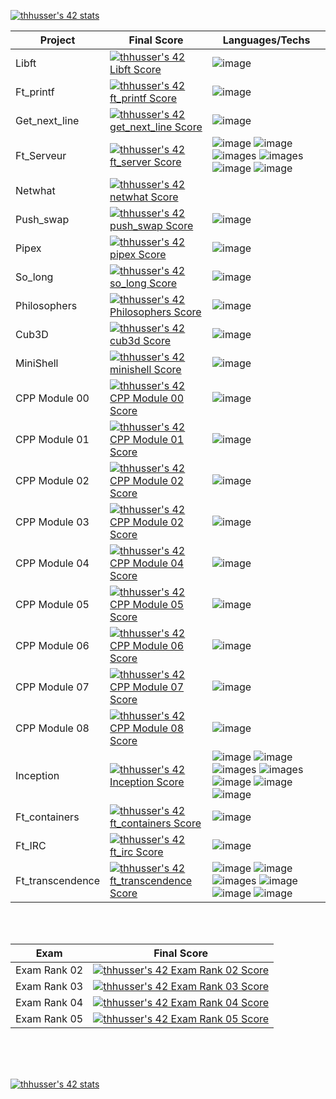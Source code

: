 [![thhusser's 42 stats](https://badge42.vercel.app/api/v2/cl2iulrd6005409l758woyo43/stats?cursusId=21&coalitionId=45)](https://github.com/JaeSeoKim/badge42)

| Project         | Final Score                       | Languages/Techs |
|---------------- | ----------------------------------|---------------- |
| Libft           |[![thhusser's 42 Libft Score](https://badge42.vercel.app/api/v2/cl2iulrd6005409l758woyo43/project/2034636)](https://github.com/JaeSeoKim/badge42)|![image](https://img.shields.io/badge/C-00599C?style=for-the-badge&logo=c&logoColor=white)|
| Ft_printf       |[![thhusser's 42 ft_printf Score](https://badge42.vercel.app/api/v2/cl2iulrd6005409l758woyo43/project/2045651)](https://github.com/JaeSeoKim/badge42)|![image](https://img.shields.io/badge/C-00599C?style=for-the-badge&logo=c&logoColor=white)|
| Get_next_line   |[![thhusser's 42 get_next_line Score](https://badge42.vercel.app/api/v2/cl2iulrd6005409l758woyo43/project/2043175)](https://github.com/JaeSeoKim/badge42)|![image](https://img.shields.io/badge/C-00599C?style=for-the-badge&logo=c&logoColor=white)|
| Ft_Serveur      |[![thhusser's 42 ft_server Score](https://badge42.vercel.app/api/v2/cl2iulrd6005409l758woyo43/project/2057875)](https://github.com/JaeSeoKim/badge42)|![image](https://img.shields.io/badge/Docker-2CA5E0?style=for-the-badge&logo=docker&logoColor=white) ![image](https://img.shields.io/badge/Wordpress-21759B?style=for-the-badge&logo=wordpress&logoColor=white) ![images](https://img.shields.io/badge/Nginx-009639?style=for-the-badge&logo=nginx&logoColor=white) ![images](https://img.shields.io/badge/MariaDB-003545?style=for-the-badge&logo=mariadb&logoColor=white) ![image](https://img.shields.io/badge/MySQL-005C84?style=for-the-badge&logo=mysql&logoColor=white) ![image](https://img.shields.io/badge/Debian-A81D33?style=for-the-badge&logo=debian&logoColor=white)|
| Netwhat         |[![thhusser's 42 netwhat Score](https://badge42.vercel.app/api/v2/cl2iulrd6005409l758woyo43/project/2045407)](https://github.com/JaeSeoKim/badge42)|
| Push_swap       |[![thhusser's 42 push_swap Score](https://badge42.vercel.app/api/v2/cl2iulrd6005409l758woyo43/project/2176951)](https://github.com/JaeSeoKim/badge42)|![image](https://img.shields.io/badge/C-00599C?style=for-the-badge&logo=c&logoColor=white)|
| Pipex           |[![thhusser's 42 pipex Score](https://badge42.vercel.app/api/v2/cl2iulrd6005409l758woyo43/project/2344150)](https://github.com/JaeSeoKim/badge42)|![image](https://img.shields.io/badge/C-00599C?style=for-the-badge&logo=c&logoColor=white)|
| So_long         |[![thhusser's 42 so_long Score](https://badge42.vercel.app/api/v2/cl2iulrd6005409l758woyo43/project/2263175)](https://github.com/JaeSeoKim/badge42)|![image](https://img.shields.io/badge/C-00599C?style=for-the-badge&logo=c&logoColor=white)|
| Philosophers    |[![thhusser's 42 Philosophers Score](https://badge42.vercel.app/api/v2/cl2iulrd6005409l758woyo43/project/2362205)](https://github.com/JaeSeoKim/badge42)|![image](https://img.shields.io/badge/C-00599C?style=for-the-badge&logo=c&logoColor=white)|
| Cub3D           |[![thhusser's 42 cub3d Score](https://badge42.vercel.app/api/v2/cl2iulrd6005409l758woyo43/project/2059766)](https://github.com/JaeSeoKim/badge42)|![image](https://img.shields.io/badge/C-00599C?style=for-the-badge&logo=c&logoColor=white)|
| MiniShell       |[![thhusser's 42 minishell Score](https://badge42.vercel.app/api/v2/cl2iulrd6005409l758woyo43/project/2451051)](https://github.com/JaeSeoKim/badge42)|![image](https://img.shields.io/badge/C-00599C?style=for-the-badge&logo=c&logoColor=white)|
| CPP Module 00   |[![thhusser's 42 CPP Module 00 Score](https://badge42.vercel.app/api/v2/cl2iulrd6005409l758woyo43/project/2560897)](https://github.com/JaeSeoKim/badge42)|![image](https://img.shields.io/badge/C%2B%2B-00599C?style=for-the-badge&logo=c%2B%2B&logoColor=white)|
| CPP Module 01   |[![thhusser's 42 CPP Module 01 Score](https://badge42.vercel.app/api/v2/cl2iulrd6005409l758woyo43/project/2565969)](https://github.com/JaeSeoKim/badge42)|![image](https://img.shields.io/badge/C%2B%2B-00599C?style=for-the-badge&logo=c%2B%2B&logoColor=white)|
| CPP Module 02   |[![thhusser's 42 CPP Module 02 Score](https://badge42.vercel.app/api/v2/cl2iulrd6005409l758woyo43/project/2566121)](https://github.com/JaeSeoKim/badge42)|![image](https://img.shields.io/badge/C%2B%2B-00599C?style=for-the-badge&logo=c%2B%2B&logoColor=white)|
| CPP Module 03   |[![thhusser's 42 CPP Module 02 Score](https://badge42.vercel.app/api/v2/cl2iulrd6005409l758woyo43/project/2566121)](https://github.com/JaeSeoKim/badge42)|![image](https://img.shields.io/badge/C%2B%2B-00599C?style=for-the-badge&logo=c%2B%2B&logoColor=white)|
| CPP Module 04   |[![thhusser's 42 CPP Module 04 Score](https://badge42.vercel.app/api/v2/cl2iulrd6005409l758woyo43/project/2567371)](https://github.com/JaeSeoKim/badge42)|![image](https://img.shields.io/badge/C%2B%2B-00599C?style=for-the-badge&logo=c%2B%2B&logoColor=white)|
| CPP Module 05   |[![thhusser's 42 CPP Module 05 Score](https://badge42.vercel.app/api/v2/cl2iulrd6005409l758woyo43/project/2581858)](https://github.com/JaeSeoKim/badge42)|![image](https://img.shields.io/badge/C%2B%2B-00599C?style=for-the-badge&logo=c%2B%2B&logoColor=white)|
| CPP Module 06   |[![thhusser's 42 CPP Module 06 Score](https://badge42.vercel.app/api/v2/cl2iulrd6005409l758woyo43/project/2585867)](https://github.com/JaeSeoKim/badge42)|![image](https://img.shields.io/badge/C%2B%2B-00599C?style=for-the-badge&logo=c%2B%2B&logoColor=white)|
| CPP Module 07   |[![thhusser's 42 CPP Module 07 Score](https://badge42.vercel.app/api/v2/cl2iulrd6005409l758woyo43/project/2590807)](https://github.com/JaeSeoKim/badge42)|![image](https://img.shields.io/badge/C%2B%2B-00599C?style=for-the-badge&logo=c%2B%2B&logoColor=white)|
| CPP Module 08   |[![thhusser's 42 CPP Module 08 Score](https://badge42.vercel.app/api/v2/cl2iulrd6005409l758woyo43/project/2590975)](https://github.com/JaeSeoKim/badge42)|![image](https://img.shields.io/badge/C%2B%2B-00599C?style=for-the-badge&logo=c%2B%2B&logoColor=white)|
| Inception       |[![thhusser's 42 Inception Score](https://badge42.vercel.app/api/v2/cl2iulrd6005409l758woyo43/project/2593339)](https://github.com/JaeSeoKim/badge42)|![image](https://img.shields.io/badge/Docker-2CA5E0?style=for-the-badge&logo=docker&logoColor=white) ![image](https://img.shields.io/badge/Wordpress-21759B?style=for-the-badge&logo=wordpress&logoColor=white) ![images](https://img.shields.io/badge/Nginx-009639?style=for-the-badge&logo=nginx&logoColor=white) ![images](https://img.shields.io/badge/MariaDB-003545?style=for-the-badge&logo=mariadb&logoColor=white) ![image](https://img.shields.io/badge/MySQL-005C84?style=for-the-badge&logo=mysql&logoColor=white) ![image](https://img.shields.io/badge/Debian-A81D33?style=for-the-badge&logo=debian&logoColor=white) ![image](https://img.shields.io/badge/Alpine_Linux-0D597F?style=for-the-badge&logo=alpine-linux&logoColor=white)|
| Ft_containers   |[![thhusser's 42 ft_containers Score](https://badge42.vercel.app/api/v2/cl2iulrd6005409l758woyo43/project/2610364)](https://github.com/JaeSeoKim/badge42)|![image](https://img.shields.io/badge/C%2B%2B-00599C?style=for-the-badge&logo=c%2B%2B&logoColor=white)|
| Ft_IRC          |[![thhusser's 42 ft_irc Score](https://badge42.vercel.app/api/v2/cl2iulrd6005409l758woyo43/project/2884176)](https://github.com/JaeSeoKim/badge42)|![image](https://img.shields.io/badge/C%2B%2B-00599C?style=for-the-badge&logo=c%2B%2B&logoColor=white)|
| Ft_transcendence|[![thhusser's 42 ft_transcendence Score](https://badge42.vercel.app/api/v2/cl2iulrd6005409l758woyo43/project/2942423)](https://github.com/JaeSeoKim/badge42)|![image](https://img.shields.io/badge/Docker-2CA5E0?style=for-the-badge&logo=docker&logoColor=white) ![image](https://img.shields.io/badge/nestjs-E0234E?style=for-the-badge&logo=nestjs&logoColor=white) ![images](https://img.shields.io/badge/PostgreSQL-316192?style=for-the-badge&logo=postgresql&logoColor=white) ![image](https://img.shields.io/badge/TypeScript-007ACC?style=for-the-badge&logo=typescript&logoColor=white) ![image](https://img.shields.io/badge/React-20232A?style=for-the-badge&logo=react&logoColor=61DAFB) ![image](https://img.shields.io/badge/Vite-B73BFE?style=for-the-badge&logo=vite&logoColor=FFD62E)|
</br>
</br>

| Exam            | Final Score                       |
|---------------- | ----------------------------------|
| Exam Rank 02    |[![thhusser's 42 Exam Rank 02 Score](https://badge42.vercel.app/api/v2/cl2iulrd6005409l758woyo43/project/2373352)](https://github.com/JaeSeoKim/badge42)|
| Exam Rank 03    |[![thhusser's 42 Exam Rank 03 Score](https://badge42.vercel.app/api/v2/cl2iulrd6005409l758woyo43/project/2390627)](https://github.com/JaeSeoKim/badge42)|
| Exam Rank 04    |[![thhusser's 42 Exam Rank 04 Score](https://badge42.vercel.app/api/v2/cl2iulrd6005409l758woyo43/project/2465872)](https://github.com/JaeSeoKim/badge42)|
| Exam Rank 05    |[![thhusser's 42 Exam Rank 05 Score](https://badge42.vercel.app/api/v2/cl2iulrd6005409l758woyo43/project/2593340)](https://github.com/JaeSeoKim/badge42)|


</br>
</br>
</br>

[![thhusser's 42 stats](https://badge42.vercel.app/api/v2/cl2iulrd6005409l758woyo43/stats?cursusId=9&coalitionId=piscine)](https://github.com/JaeSeoKim/badge42)

<!-- Barre de progressiosn 
![Image in progress](https://progress-bar.dev/99/)| -->
<!--
### Hi there 👋
**thibaut1304/thibaut1304** is a ✨ _special_ ✨ repository because its `README.md` (this file) appears on your GitHub profile.

Here are some ideas to get you started:

- 🔭 I’m currently working on ...
- 🌱 I’m currently learning ...
- 👯 I’m looking to collaborate on ...
- 🤔 I’m looking for help with ...
- 💬 Ask me about ...
- 📫 How to reach me: ...
- 😄 Pronouns: ...
- ⚡ Fun fact: ...
-->
